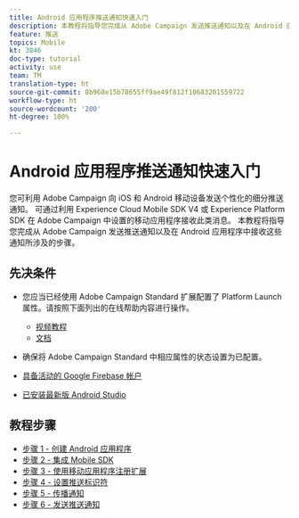 ```yaml
---
title: Android 应用程序推送通知快速入门
description: 本教程将指导您完成从 Adobe Campaign 发送推送通知以及在 Android 应用程序中接收这些通知所涉及的步骤。
feature: 推送
topics: Mobile
kt: 3846
doc-type: tutorial
activity: use
team: TM
translation-type: ht
source-git-commit: 8b968e15b78655ff9ae49f812f10683201559722
workflow-type: ht
source-wordcount: '200'
ht-degree: 100%

---
```



# Android 应用程序推送通知快速入门

您可利用 Adobe Campaign 向 iOS 和 Android 移动设备发送个性化的细分推送通知。
可通过利用 Experience Cloud Mobile SDK V4 或 Experience Platform SDK 在 Adobe Campaign 中设置的移动应用程序接收此类消息。
本教程将指导您完成从 Adobe Campaign 发送推送通知以及在 Android 应用程序中接收这些通知所涉及的步骤。

## 先决条件

* 您应当已经使用 Adobe Campaign Standard 扩展配置了 Platform Launch 属性。请按照下面列出的在线帮助内容进行操作。
   * [视频教程](https://video.tv.adobe.com/v/26224?quality=12)
   * [文档](https://docs.adobe.com/content/help/zh-Hans/campaign-learn/campaign-standard-tutorials/communication-channels/mobile/configure-mobile-apps-using-aep-sdk.html)

* 确保将 Adobe Campaign Standard 中相应属性的状态设置为已配置。
* [具备活动的 Google Firebase 帐户](https://firebase.google.com)
* [已安装最新版 Android Studio](https://developer.android.com/studio)

## 教程步骤

* [步骤 1 - 创建 Android 应用程序](/help/tutorial-push-notifications-android/create-android-app.md)
* [步骤 2 - 集成 Mobile SDK](/help/tutorial-push-notifications-android/integrating-with-mobile-sdk.md)
* [步骤 3 - 使用移动应用程序注册扩展](/help/tutorial-push-notifications-android/register-mobile-extensions.md)
* [步骤 4 - 设置推送标识符](/help/tutorial-push-notifications-android/set-push-identifier.md)
* [步骤 5 - 传播通知](/help/tutorial-push-notifications-android/propagate-notification.md)
* [步骤 6 - 发送推送通知](/help/tutorial-push-notifications-android/send-push-notification.md)
